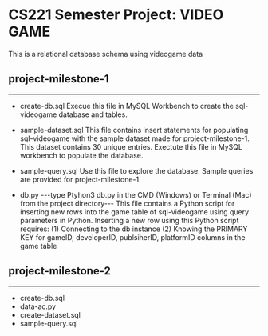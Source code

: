 # CS221 Semester Project: VIDEO GAME

This is a relational database schema using videogame data

## project-milestone-1

---

- create-db.sql
  Execue this file in MySQL Workbench to create the sql-videogame database and tables.

- sample-dataset.sql
  This file contains insert statements for populating sql-videogame with the sample dataset made for project-milestone-1.
  This dataset contains 30 unique entries.
  Exectute this file in MySQL workbench to populate the database.

- sample-query.sql
  Use this file to explore the database. Sample queries are provided for project-milestone-1.

- db.py
  ---type Ptyhon3 db.py in the CMD (Windows) or Terminal (Mac) from the project directory---
  This file contains a Python script for inserting new rows into the game table of sql-videogame using query parameters in Python.
  Inserting a new row using this Python script requires:
  (1) Connecting to the db instance
  (2) Knowing the PRIMARY KEY for gameID, developerID, publsiherID, platformID columns in the game table

## project-milestone-2

---

- create-db.sql
- data-ac.py
- create-dataset.sql
- sample-query.sql
